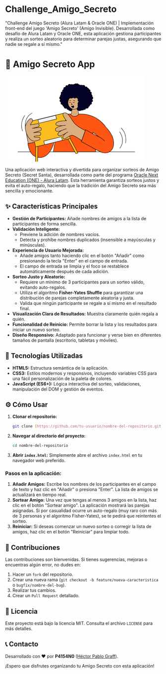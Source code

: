# Challenge_Amigo_Secreto
"Challenge Amigo Secreto (Alura Latam &amp; Oracle ONE) | Implementación front-end del juego 'Amigo Secreto' (Amigo Invisible). Desarrollada como desafío de Alura Latam y Oracle ONE, esta aplicación gestiona participantes y realiza un sorteo aleatorio para determinar parejas justas, asegurando que nadie se regale a sí mismo."


# 🎁 Amigo Secreto App

![Banner de la aplicación Amigo Secreto](assets/amigo-secreto.png)

Una aplicación web interactiva y divertida para organizar sorteos de Amigo Secreto (Secret Santa), desarrollada como parte del programa [Oracle Next Education (ONE) - Alura Latam](https://www.aluracursos.com/programas/oracle-next-education). Esta herramienta garantiza sorteos justos y evita el auto-regalo, haciendo que la tradición del Amigo Secreto sea más sencilla y emocionante.

## ✨ Características Principales

* **Gestión de Participantes:** Añade nombres de amigos a la lista de participantes de forma sencilla.
* **Validación Inteligente:**
    * Previene la adición de nombres vacíos.
    * Detecta y prohíbe nombres duplicados (insensible a mayúsculas y minúsculas).
* **Experiencia de Usuario Mejorada:**
    * Añade amigos tanto haciendo clic en el botón "Añadir" como presionando la tecla "Enter" en el campo de entrada.
    * El campo de entrada se limpia y el foco se restablece automáticamente después de cada adición.
* **Sorteo Justo y Aleatorio:**
    * Requiere un mínimo de 3 participantes para un sorteo válido, evitando auto-regalos.
    * Utiliza el algoritmo **Fisher-Yates Shuffle** para garantizar una distribución de parejas completamente aleatoria y justa.
    * Valida que ningún participante se regale a sí mismo en el resultado final.
* **Visualización Clara de Resultados:** Muestra claramente quién regala a quién.
* **Funcionalidad de Reinicio:** Permite borrar la lista y los resultados para iniciar un nuevo sorteo.
* **Diseño Responsivo:** Adaptado para funcionar y verse bien en diferentes tamaños de pantalla (escritorio, tabletas y móviles).

## 🚀 Tecnologías Utilizadas

* **HTML5:** Estructura semántica de la aplicación.
* **CSS3:** Estilos modernos y responsivos, incluyendo variables CSS para una fácil personalización de la paleta de colores.
* **JavaScript (ES6+):** Lógica interactiva del sorteo, validaciones, manipulación del DOM y gestión de eventos.

## ⚙️ Cómo Usar

1.  **Clonar el repositorio:**
    ```bash
    git clone [https://github.com/tu-usuario/nombre-del-repositorio.git](https://github.com/tu-usuario/nombre-del-repositorio.git)
    ```
2.  **Navegar al directorio del proyecto:**
    ```bash
    cd nombre-del-repositorio
    ```
3.  **Abrir `index.html`:** Simplemente abre el archivo `index.html` en tu navegador web preferido.

### Pasos en la aplicación:

1.  **Añadir Amigos:** Escribe los nombres de los participantes en el campo de texto y haz clic en "Añadir" o presiona "Enter". La lista de amigos se actualizará en tiempo real.
2.  **Sortear Amigo:** Una vez que tengas al menos 3 amigos en la lista, haz clic en el botón "Sortear amigo". La aplicación mostrará las parejas asignadas. Si por casualidad ocurre un auto-regalo (muy raro con más de 3 personas y el algoritmo Fisher-Yates), se te pedirá que reintentes el sorteo.
3.  **Reiniciar:** Si deseas comenzar un nuevo sorteo o corregir la lista de amigos, haz clic en el botón "Reiniciar" para limpiar todo.

## 🤝 Contribuciones

Las contribuciones son bienvenidas. Si tienes sugerencias, mejoras o encuentras algún error, no dudes en:

1.  Hacer un `fork` del repositorio.
2.  Crear una nueva rama (`git checkout -b feature/nueva-caracteristica` o `bugfix/nombre-del-bug`).
3.  Realizar tus cambios.
4.  Crear un `Pull Request` detallado.

## 📄 Licencia

Este proyecto está bajo la licencia MIT. Consulta el archivo `LICENSE` para más detalles.

## 📞 Contacto

Desarrollado con ❤️ por **P4154N0** ([Héctor Pablo Graff](https://www.linkedin.com/in/hector-pablo-graff/)).

¡Espero que disfrutes organizando tu Amigo Secreto con esta aplicación!
